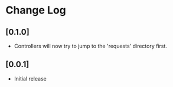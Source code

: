 # Change Log

## [0.1.0]

- Controllers will now try to jump to the 'requests' directory first.

## [0.0.1]

- Initial release